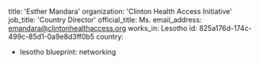 title: 'Esther Mandara'
organization: 'Clinton Health Access Initiative'
job_title: 'Country Director'
official_title: Ms.
email_address: emandara@clintonhealthaccess.org
works_in: Lesotho
id: 825a176d-174c-499c-85d1-0a9e8d3ff0b5
country:
  - lesotho
blueprint: networking
